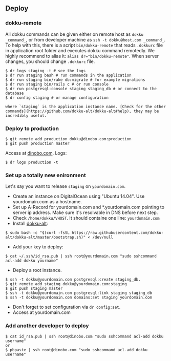 ## Deploy

### dokku-remote

All dokku commands can be given either on remote host as `dokku
_command_`, or from developer machine as `ssh -t dokku@host.com
_command_`. To help with this, there is a script `bin/dokku-remote` that
reads `.dokkurc` file in application root folder and executes dokku
command remotedly. We highly recommend to alias it: `alias
dr="bin/dokku-remote"`. When server changes, you should change
`.dokkurc` file.

```console
$ dr logs staging -t # see the logs
$ dr run staging bash # run commands in the application
$ dr run staging bin/rake db:migrate # for example migrations
$ dr run staging bin/rails c # or run console
$ dr run postgresql:console staging staging_db # or connect to the
database
$ dr config staging # or manage configuration

where `staging` is the application instance name. [Check for the other
commands](https://github.com/dokku-alt/dokku-alt#help), they may be
incredibly useful.
```

### Deploy to production

```console
$ git remote add production dokku@dinobo.com:production
$ git push production master
```

Access at [dinobo.com](http://dinobo.com/).
Logs:

```console
$ dr logs production -t
```

### Set up a totally new enironment

Let's say you want to release `staging` on `yourdomain.com`.

* Create an instance on DigitalOcean using "Ubuntu 14.04". Use
  yourdomain.com as a hostname.
* Set up A-Record for yourdomain.com and *.yourdomain.com pointing to
   server ip address. Make sure it's resolvable in DNS before next step.
* Check `/home/dokku/VHOST`. It should containe one line:
  `yourdomain.com`
* Install [dokku-alt](https://github.com/dokku-alt/dokku-alt):

```console
$ sudo bash -c "$(curl -fsSL https://raw.githubusercontent.com/dokku-alt/dokku-alt/master/bootstrap.sh)" < /dev/null
```

* Add your key to deploy:

```console
$ cat ~/.ssh/id_rsa.pub | ssh root@yourdomain.com "sudo sshcommand acl-add dokku yourname"
```

* Deploy a root instance.

```console
$ ssh -t dokku@yourdomain.com postgresql:create staging_db.
$ git remote add staging dokku@yourdomain.com:staging
$ git push staging master
$ ssh -t dokku@yourdomain.com postgresql:link staging staging_db
$ ssh -t dokku@yourdomain.com domains:set staging yourdomain.com
```

* Don't forget to set configuration via `dr config:set`.
* Access at yourdomain.com

### Add another developer to deploy

```console
$ cat id_rsa.pub | ssh root@dinobo.com "sudo sshcommand acl-add dokku username"
or
$ pbpaste | ssh root@dinobo.com "sudo sshcommand acl-add dokku username"
```
